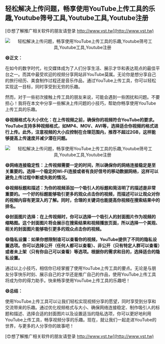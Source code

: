 ## **轻松解决上传问题，畅享使用YouTube上传工具的乐趣,Youtube筛号工具,Youtube工具,Youtube注册**

[😍想了解推广相关软件的朋友请登录 http://www.vst.tw](http://www.vst.tw)

 <center><img src="https://vst.tw/MP4/tuiguang/png/4.png" alt="轻松解决上传问题，畅享使用YouTube上传工具的乐趣,Youtube筛号工具,Youtube工具,Youtube注册"></center>

**😄正文：**

在如今的数字时代，社交媒体成为了人们分享生活、展示才华和表达观点的最佳平台之一。而其中最受欢迎的视频分享网站非YouTube莫属。无论你是想分享自己的旅行经历、美食制作过程还是音乐作品，通过YouTube上传工具，你可以轻松实现这一目标，同时享受到无穷的乐趣。

然而，对于一些初次接触上传工具的朋友来说，可能会遇到一些困扰和问题。不要担心！我将在本文中分享一些解决上传问题的小技巧，帮助你畅享使用YouTube上传工具的乐趣。

**😄视频格式与大小优化：在上传视频之前，确保你的视频符合YouTube的要求。YouTube支持多种视频格式，如MP4、MOV、AVI等，选择适合你视频的格式进行上传。此外，注意视频的大小应控制在合理范围内，推荐不超过2GB，这样能够提高上传速度并减少潜在问题。**

 <center><img src="https://vst.tw/MP4/tuiguang/png/4.png" alt="轻松解决上传问题，畅享使用YouTube上传工具的乐趣,Youtube筛号工具,Youtube工具,Youtube注册"></center>

**😄网络连接稳定性：上传视频需要一定的时间，所以确保你的网络连接稳定是至关重要的。选择一个稳定的Wi-Fi连接或者有良好信号的移动数据网络，这样可以避免上传过程中断或失败的情况。**

**😄视频标题和描述：为你的视频添加一个吸引人的标题和简洁明了的描述是非常重要的。一个好的标题能够吸引更多的观众点击你的视频，而描述可以让观众对你的视频内容有更深入的了解。同时，合理的关键词也能提高你视频在搜索结果中的排名。**

**😄封面图片选择：在上传视频时，你可以选择一个吸引人的封面图片作为视频的缩略图。这个封面图片将会展示在搜索结果和视频播放页面，所以选择一个美观、相关的封面图片能够吸引更多的观众点击你的视频。**

**😄隐私设置：如果你想限制谁可以查看你的视频，YouTube提供了不同的隐私设置选项。你可以选择公开（任何人都可以查看）、非公开（只有特定人群可以查看）或者未上架（只有你自己可以查看）等选项。根据你的需求和目的，选择适合的隐私设置。**

通过以上小技巧，相信你已经掌握了使用YouTube上传工具的要点。无论是与朋友分享快乐时刻、展示自己的才华还是推广自己的作品，使用YouTube上传工具将成为你的得力助手。快来畅享使用YouTube上传工具的乐趣吧！

**😄总结：**

使用YouTube上传工具可以让我们轻松实现视频分享的愿望，同时享受到分享和交流带来的乐趣。通过优化视频格式与大小、确保网络连接稳定、制作吸引人的标题和描述、选择合适的封面图片以及设置适当的隐私选项，你可以更好地利用YouTube上传工具，畅享视频分享的乐趣。现在，就让我们一起走进YouTube的世界，与更多的人分享你的故事吧！

[😍想了解推广相关软件的朋友请登录 http://www.vst.tw](http://www.vst.tw)




